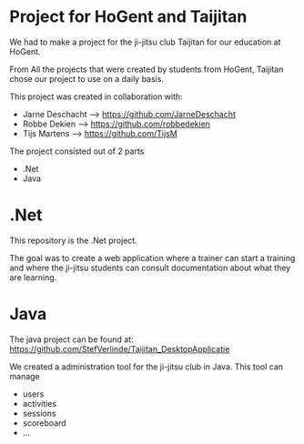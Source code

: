 # Project for HoGent and Taijitan 

We had to make a project for the ji-jitsu club Taijitan for our education at HoGent.

From All the projects that were created by students from HoGent, Taijitan chose our project to use on a daily basis.

This project was created in collaboration with: 
* Jarne Deschacht --> https://github.com/JarneDeschacht
* Robbe Dekien --> https://github.com/robbedekien 
* Tijs Martens --> https://github.com/TijsM


The project consisted out of 2 parts
* .Net
* Java

# .Net

This repository is the .Net project.

The goal was to create a web application where a trainer can start a training and where the ji-jitsu students can consult documentation about what they are learning.

# Java

The java project can be found at: https://github.com/StefVerlinde/Taijitan_DesktopApplicatie 

We created a administration tool for the ji-jitsu club in Java. 
This tool can manage
* users
* activities
* sessions
* scoreboard
* ...
